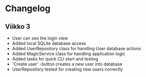 # Changelog

## Viikko 3

- User can see the login view
- Added local SQLite database access
- Added UserRepository class for handling User database actions
- Added MagicService class for handling application logic
- Added tasks for quick CLI start and testing
- 'Create user' -button creates a new user into database
- UserRepository tested for creating new users correctly
